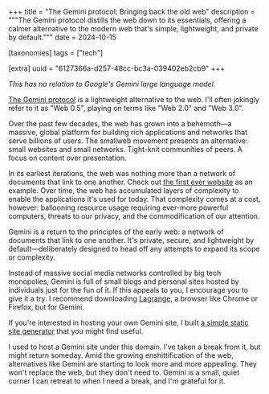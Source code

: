 +++
title = "The Gemini protocol: Bringing back the old web"
description = """The Gemini protocol distills the web down to its essentials,
offering a calmer alternative to the modern web that's simple, lightweight, and
private by default."""
date = 2024-10-15

[taxonomies]
tags = ["tech"]

[extra]
uuid = "6127366a-d257-48cc-bc3a-039402eb2cb9"
+++

*This has no relation to Google's Gemini large language model.*

[The Gemini protocol](https://geminiprotocol.net/) is a lightweight alternative
to the web. I'll often jokingly refer to it as "Web 0.5", playing on terms like
"Web 2.0" and "Web 3.0".

Over the past few decades, the web has grown into a behemoth—a massive, global
platform for building rich applications and networks that serve billions of
users. The smallweb movement presents an alternative: small websites and small
networks. Tight-knit communities of peers. A focus on content over presentation.

In its earliest iterations, the web was nothing more than a network of documents
that link to one another. Check out [the first ever
website](https://info.cern.ch/hypertext/WWW/TheProject.html) as an example. Over
time, the web has accumulated layers of complexity to enable the applications
it's used for today. That complexity comes at a cost, however: ballooning
resource usage requiring ever-more powerful computers, threats to our privacy,
and the commodification of our attention.

Gemini is a return to the principles of the early web: a network of documents
that link to one another. It's private, secure, and lightweight by
default—deliberately designed to head off any attempts to expand its scope or
complexity.

Instead of massive social media networks controlled by big tech monopolies,
Gemini is full of small blogs and personal sites hosted by individuals just for
the fun of it. If this appeals to you, I encourage you to give it a try. I
recommend downloading [Lagrange](https://gmi.skyjake.fi/lagrange/), a browser
like Chrome or Firefox, but for Gemini.

If you're interested in hosting your own Gemini site, I built [a simple static
site generator](https://github.com/justlark/gempost) that you might find useful.

I used to host a Gemini site under this domain. I've taken a break from it, but
might return someday. Amid the growing enshittification of the web, alternatives
like Gemini are starting to look more and more appealing. They won't replace the
web, but they don't need to. Gemini is a small, quiet corner I can retreat to
when I need a break, and I'm grateful for it.
